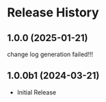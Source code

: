 # Release History

## 1.0.0 (2025-01-21)

change log generation failed!!!

## 1.0.0b1 (2024-03-21)

* Initial Release
